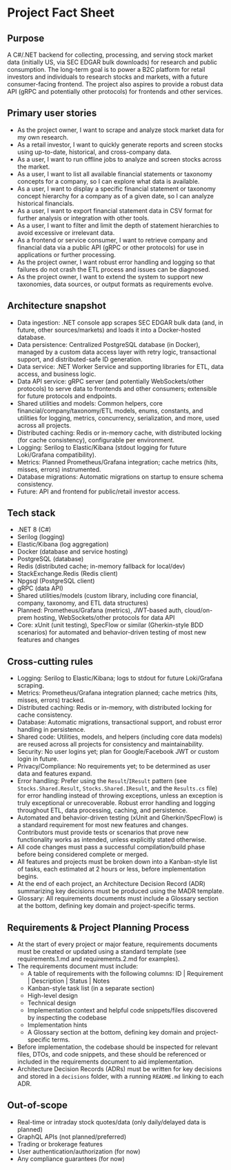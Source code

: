 # Project Fact Sheet

## Purpose
A C#/.NET backend for collecting, processing, and serving stock market data (initially US, via SEC EDGAR bulk downloads) for research and public consumption. The long-term goal is to power a B2C platform for retail investors and individuals to research stocks and markets, with a future consumer-facing frontend. The project also aspires to provide a robust data API (gRPC and potentially other protocols) for frontends and other services.

## Primary user stories
- As the project owner, I want to scrape and analyze stock market data for my own research.
- As a retail investor, I want to quickly generate reports and screen stocks using up-to-date, historical, and cross-company data.
- As a user, I want to run offline jobs to analyze and screen stocks across the market.
- As a user, I want to list all available financial statements or taxonomy concepts for a company, so I can explore what data is available.
- As a user, I want to display a specific financial statement or taxonomy concept hierarchy for a company as of a given date, so I can analyze historical financials.
- As a user, I want to export financial statement data in CSV format for further analysis or integration with other tools.
- As a user, I want to filter and limit the depth of statement hierarchies to avoid excessive or irrelevant data.
- As a frontend or service consumer, I want to retrieve company and financial data via a public API (gRPC or other protocols) for use in applications or further processing.
- As the project owner, I want robust error handling and logging so that failures do not crash the ETL process and issues can be diagnosed.
- As the project owner, I want to extend the system to support new taxonomies, data sources, or output formats as requirements evolve.

## Architecture snapshot
- Data ingestion: .NET console app scrapes SEC EDGAR bulk data (and, in future, other sources/markets) and loads it into a Docker-hosted database.
- Data persistence: Centralized PostgreSQL database (in Docker), managed by a custom data access layer with retry logic, transactional support, and distributed-safe ID generation.
- Data service: .NET Worker Service and supporting libraries for ETL, data access, and business logic.
- Data API service: gRPC server (and potentially WebSockets/other protocols) to serve data to frontends and other consumers; extensible for future protocols and endpoints.
- Shared utilities and models: Common helpers, core financial/company/taxonomy/ETL models, enums, constants, and utilities for logging, metrics, concurrency, serialization, and more, used across all projects.
- Distributed caching: Redis or in-memory cache, with distributed locking (for cache consistency), configurable per environment.
- Logging: Serilog to Elastic/Kibana (stdout logging for future Loki/Grafana compatibility).
- Metrics: Planned Prometheus/Grafana integration; cache metrics (hits, misses, errors) instrumented.
- Database migrations: Automatic migrations on startup to ensure schema consistency.
- Future: API and frontend for public/retail investor access.

## Tech stack
- .NET 8 (C#)
- Serilog (logging)
- Elastic/Kibana (log aggregation)
- Docker (database and service hosting)
- PostgreSQL (database)
- Redis (distributed cache; in-memory fallback for local/dev)
- StackExchange.Redis (Redis client)
- Npgsql (PostgreSQL client)
- gRPC (data API)
- Shared utilities/models (custom library, including core financial, company, taxonomy, and ETL data structures)
- Planned: Prometheus/Grafana (metrics), JWT-based auth, cloud/on-prem hosting, WebSockets/other protocols for data API
- Core: xUnit (unit testing), SpecFlow or similar (Gherkin-style BDD scenarios) for automated and behavior-driven testing of most new features and changes

## Cross-cutting rules
- Logging: Serilog to Elastic/Kibana; logs to stdout for future Loki/Grafana scraping.
- Metrics: Prometheus/Grafana integration planned; cache metrics (hits, misses, errors) tracked.
- Distributed caching: Redis or in-memory, with distributed locking for cache consistency.
- Database: Automatic migrations, transactional support, and robust error handling in persistence.
- Shared code: Utilities, models, and helpers (including core data models) are reused across all projects for consistency and maintainability.
- Security: No user logins yet; plan for Google/Facebook JWT or custom login in future.
- Privacy/Compliance: No requirements yet; to be determined as user data and features expand.
- Error handling: Prefer using the `Result`/`IResult` pattern (see `Stocks.Shared.Result`, `Stocks.Shared.IResult`, and the `Results.cs` file) for error handling instead of throwing exceptions, unless an exception is truly exceptional or unrecoverable. Robust error handling and logging throughout ETL, data processing, caching, and persistence.
- Automated and behavior-driven testing (xUnit and Gherkin/SpecFlow) is a standard requirement for most new features and changes. Contributors must provide tests or scenarios that prove new functionality works as intended, unless explicitly stated otherwise.
- All code changes must pass a successful compilation/build phase before being considered complete or merged.
- All features and projects must be broken down into a Kanban-style list of tasks, each estimated at 2 hours or less, before implementation begins.
- At the end of each project, an Architecture Decision Record (ADR) summarizing key decisions must be produced using the MADR template.
- Glossary: All requirements documents must include a Glossary section at the bottom, defining key domain and project-specific terms.

## Requirements & Project Planning Process
- At the start of every project or major feature, requirements documents must be created or updated using a standard template (see requirements.1.md and requirements.2.md for examples).
- The requirements document must include:
  - A table of requirements with the following columns: ID | Requirement | Description | Status | Notes
  - Kanban-style task list (in a separate section)
  - High-level design
  - Technical design
  - Implementation context and helpful code snippets/files discovered by inspecting the codebase
  - Implementation hints
  - A Glossary section at the bottom, defining key domain and project-specific terms.
- Before implementation, the codebase should be inspected for relevant files, DTOs, and code snippets, and these should be referenced or included in the requirements document to aid implementation.
- Architecture Decision Records (ADRs) must be written for key decisions and stored in a `decisions` folder, with a running `README.md` linking to each ADR.

## Out-of-scope
- Real-time or intraday stock quotes/data (only daily/delayed data is planned)
- GraphQL APIs (not planned/preferred)
- Trading or brokerage features
- User authentication/authorization (for now)
- Any compliance guarantees (for now)
